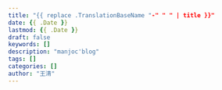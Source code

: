 ```yaml
---
title: "{{ replace .TranslationBaseName "-" " " | title }}"
date: {{ .Date }}
lastmod: {{ .Date }}
draft: false
keywords: []
description: "manjoc'blog"
tags: []
categories: []
author: "王清"
---
```


<!--more-->
